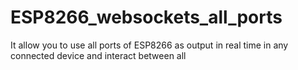 # ESP8266_websockets_all_ports
It allow you to use all ports of ESP8266 as output in real time in any connected device and interact between all
